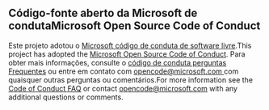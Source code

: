 ## <a name="microsoft-open-source-code-of-conduct"></a><span data-ttu-id="12ec5-101">Código-fonte aberto da Microsoft de conduta</span><span class="sxs-lookup"><span data-stu-id="12ec5-101">Microsoft Open Source Code of Conduct</span></span>
<span data-ttu-id="12ec5-102">Este projeto adotou o [Microsoft código de conduta de software livre](https://opensource.microsoft.com/codeofconduct/).</span><span class="sxs-lookup"><span data-stu-id="12ec5-102">This project has adopted the [Microsoft Open Source Code of Conduct](https://opensource.microsoft.com/codeofconduct/).</span></span>
<span data-ttu-id="12ec5-103">Para obter mais informações, consulte o [código de conduta perguntas Frequentes](https://opensource.microsoft.com/codeofconduct/faq/) ou entre em contato com [ opencode@microsoft.com ](mailto:opencode@microsoft.com) com quaisquer outras perguntas ou comentários.</span><span class="sxs-lookup"><span data-stu-id="12ec5-103">For more information see the [Code of Conduct FAQ](https://opensource.microsoft.com/codeofconduct/faq/) or contact [opencode@microsoft.com](mailto:opencode@microsoft.com) with any additional questions or comments.</span></span>